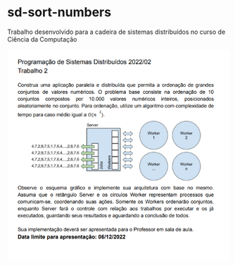 # sd-sort-numbers
Trabalho desenvolvido para a cadeira de sistemas distribuídos no curso de Ciência da Computação

![Alt text](./trabalho.PNG)
